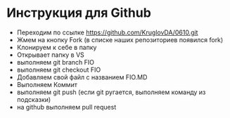 # Инструкция для Github
- Переходим по ссылке https://github.com/KruglovDA/0610.git
- Жмем на кнопку Fork (в списке наших репозиториев появился fork)
- Клонируем к себе в папку
- Открывает папку в VS
- выполняем git branch FIO
- выполняем git checkout FIO
- Добавляем свой файл с названием FIO.MD
- Выполняем Коммит
- выполняем git push (если git ругается, выполняем команду из подсказки)
- на github выполняем pull request